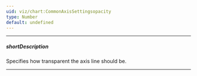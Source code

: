 ```yaml
---
uid: viz/chart:CommonAxisSettingsopacity
type: Number
default: undefined
---
```

---
##### shortDescription
Specifies how transparent the axis line should be.

---
<!--
This property accepts a value from 0 to 1, where 0 makes the axis line completely transparent, and 1 makes it opaque.
-->